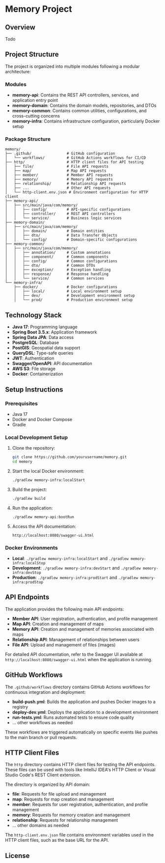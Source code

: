 # Memory Project

## Overview
Todo

## Project Structure
The project is organized into multiple modules following a modular architecture:

### Modules
- **memory-api**: Contains the REST API controllers, services, and application entry point
- **memory-domain**: Contains the domain models, repositories, and DTOs
- **memory-common**: Contains common utilities, configurations, and cross-cutting concerns
- **memory-infra**: Contains infrastructure configuration, particularly Docker setup

### Package Structure
```
memory/
├── .github/                # GitHub configuration
│   └── workflows/          # GitHub Actions workflows for CI/CD
├── http/                   # HTTP client files for API testing
│   ├── file/               # File API requests
│   ├── map/                # Map API requests
│   ├── member/             # Member API requests
│   ├── memory/             # Memory API requests
│   ├── relationship/       # Relationship API requests
│   ├── ...                 # Other API requests
│   └── http-client.env.json # Environment configuration for HTTP client
├── memory-api/
│   ├── src/main/java/com/memory/
│   │   ├── config/         # API-specific configurations
│   │   ├── controller/     # REST API controllers
│   │   └── service/        # Business logic services
├── memory-domain/
│   ├── src/main/java/com/memory/
│   │   ├── domain/         # Domain entities
│   │   ├── dto/            # Data Transfer Objects
│   │   └── config/         # Domain-specific configurations
├── memory-common/
│   ├── src/main/java/com/memory/
│   │   ├── annotation/     # Custom annotations
│   │   ├── component/      # Common components
│   │   ├── config/         # Common configurations
│   │   ├── dto/            # Common DTOs
│   │   ├── exception/      # Exception handling
│   │   ├── response/       # Response handling
│   │   └── service/        # Common services
└── memory-infra/
    ├── docker/             # Docker configurations
    │   ├── local/          # Local environment setup
    │   ├── dev/            # Development environment setup
    │   └── prod/           # Production environment setup
```

## Technology Stack
- **Java 17**: Programming language
- **Spring Boot 3.5.x**: Application framework
- **Spring Data JPA**: Data access
- **PostgreSQL**: Database
- **PostGIS**: Geospatial data support
- **QueryDSL**: Type-safe queries
- **JWT**: Authentication
- **Swagger/OpenAPI**: API documentation
- **AWS S3**: File storage
- **Docker**: Containerization

## Setup Instructions

### Prerequisites
- Java 17
- Docker and Docker Compose
- Gradle

### Local Development Setup
1. Clone the repository:
   ```bash
   git clone https://github.com/yourusername/memory.git
   cd memory
   ```

2. Start the local Docker environment:
   ```bash
   ./gradlew memory-infra:localStart
   ```

3. Build the project:
   ```bash
   ./gradlew build
   ```

4. Run the application:
   ```bash
   ./gradlew memory-api:bootRun
   ```

5. Access the API documentation:
   ```
   http://localhost:8080/swagger-ui.html
   ```

### Docker Environments
- **Local**: `./gradlew memory-infra:localStart` and `./gradlew memory-infra:localStop`
- **Development**: `./gradlew memory-infra:devStart` and `./gradlew memory-infra:devStop`
- **Production**: `./gradlew memory-infra:prodStart` and `./gradlew memory-infra:prodStop`

## API Endpoints

The application provides the following main API endpoints:

- **Member API**: User registration, authentication, and profile management
- **Map API**: Creation and management of maps
- **Memory API**: Creation and management of memories associated with maps
- **Relationship API**: Management of relationships between users
- **File API**: Upload and management of files (images)

For detailed API documentation, refer to the Swagger UI available at `http://localhost:8080/swagger-ui.html` when the application is running.

## GitHub Workflows

The `.github/workflows` directory contains GitHub Actions workflows for continuous integration and deployment:

- **build-push.yml**: Builds the application and pushes Docker images to a registry
- **deploy-dev.yml**: Deploys the application to a development environment
- **run-tests.yml**: Runs automated tests to ensure code quality
- ... other workflows as needed

These workflows are triggered automatically on specific events like pushes to the main branch or pull requests.

## HTTP Client Files

The `http` directory contains HTTP client files for testing the API endpoints. These files can be used with tools like IntelliJ IDEA's HTTP Client or Visual Studio Code's REST Client extension.

The directory is organized by API domain:

- **file**: Requests for file upload and management
- **map**: Requests for map creation and management
- **member**: Requests for user registration, authentication, and profile management
- **memory**: Requests for memory creation and management
- **relationship**: Requests for relationship management
- ... other domains as needed

The `http-client.env.json` file contains environment variables used in the HTTP client files, such as the base URL for the API.

## License
